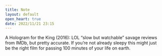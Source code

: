 ```yaml
---
title: Note
layout: default
open_heart: true
date: 2022/11/21 23:15
---
```


A Hologram for the King (2016): LOL “slow but watchable” savage reviews from IMDb, but pretty accurate. If you’re not already sleepy this might just be the right film for passing 100 minutes of your life on earth.
